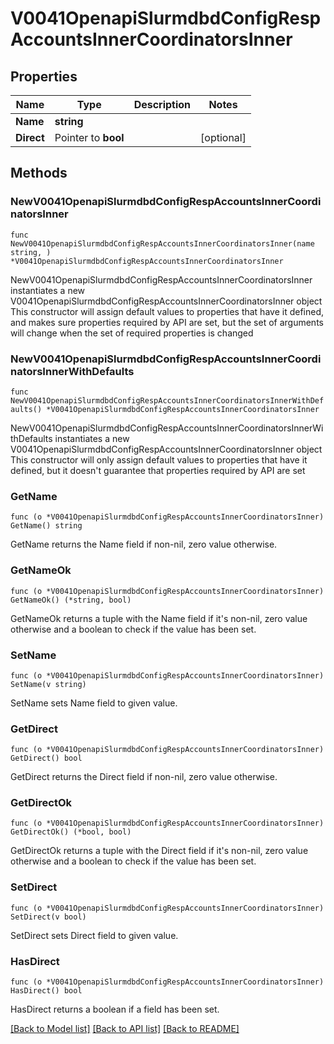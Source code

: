 # V0041OpenapiSlurmdbdConfigRespAccountsInnerCoordinatorsInner

## Properties

Name | Type | Description | Notes
------------ | ------------- | ------------- | -------------
**Name** | **string** |  | 
**Direct** | Pointer to **bool** |  | [optional] 

## Methods

### NewV0041OpenapiSlurmdbdConfigRespAccountsInnerCoordinatorsInner

`func NewV0041OpenapiSlurmdbdConfigRespAccountsInnerCoordinatorsInner(name string, ) *V0041OpenapiSlurmdbdConfigRespAccountsInnerCoordinatorsInner`

NewV0041OpenapiSlurmdbdConfigRespAccountsInnerCoordinatorsInner instantiates a new V0041OpenapiSlurmdbdConfigRespAccountsInnerCoordinatorsInner object
This constructor will assign default values to properties that have it defined,
and makes sure properties required by API are set, but the set of arguments
will change when the set of required properties is changed

### NewV0041OpenapiSlurmdbdConfigRespAccountsInnerCoordinatorsInnerWithDefaults

`func NewV0041OpenapiSlurmdbdConfigRespAccountsInnerCoordinatorsInnerWithDefaults() *V0041OpenapiSlurmdbdConfigRespAccountsInnerCoordinatorsInner`

NewV0041OpenapiSlurmdbdConfigRespAccountsInnerCoordinatorsInnerWithDefaults instantiates a new V0041OpenapiSlurmdbdConfigRespAccountsInnerCoordinatorsInner object
This constructor will only assign default values to properties that have it defined,
but it doesn't guarantee that properties required by API are set

### GetName

`func (o *V0041OpenapiSlurmdbdConfigRespAccountsInnerCoordinatorsInner) GetName() string`

GetName returns the Name field if non-nil, zero value otherwise.

### GetNameOk

`func (o *V0041OpenapiSlurmdbdConfigRespAccountsInnerCoordinatorsInner) GetNameOk() (*string, bool)`

GetNameOk returns a tuple with the Name field if it's non-nil, zero value otherwise
and a boolean to check if the value has been set.

### SetName

`func (o *V0041OpenapiSlurmdbdConfigRespAccountsInnerCoordinatorsInner) SetName(v string)`

SetName sets Name field to given value.


### GetDirect

`func (o *V0041OpenapiSlurmdbdConfigRespAccountsInnerCoordinatorsInner) GetDirect() bool`

GetDirect returns the Direct field if non-nil, zero value otherwise.

### GetDirectOk

`func (o *V0041OpenapiSlurmdbdConfigRespAccountsInnerCoordinatorsInner) GetDirectOk() (*bool, bool)`

GetDirectOk returns a tuple with the Direct field if it's non-nil, zero value otherwise
and a boolean to check if the value has been set.

### SetDirect

`func (o *V0041OpenapiSlurmdbdConfigRespAccountsInnerCoordinatorsInner) SetDirect(v bool)`

SetDirect sets Direct field to given value.

### HasDirect

`func (o *V0041OpenapiSlurmdbdConfigRespAccountsInnerCoordinatorsInner) HasDirect() bool`

HasDirect returns a boolean if a field has been set.


[[Back to Model list]](../README.md#documentation-for-models) [[Back to API list]](../README.md#documentation-for-api-endpoints) [[Back to README]](../README.md)


